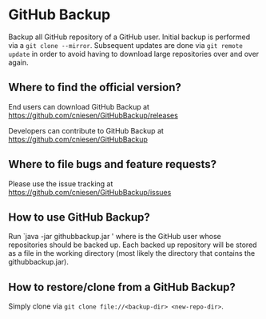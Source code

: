 GitHub Backup
=============

Backup all GitHub repository of a GitHub user.  Initial backup is performed via a `git clone --mirror`.  Subsequent
updates are done via `git remote update` in order to avoid having to download  large repositories over and over again.

Where to find the official version?
-----------------------------------

End users can download GitHub Backup at https://github.com/cniesen/GitHubBackup/releases

Developers can contribute to GitHub Backup at https://github.com/cniesen/GitHubBackup

Where to file bugs and feature requests?
----------------------------------------

Please use the issue tracking at https://github.com/cniesen/GitHubBackup/issues

How to use GitHub Backup?
-------------------------

Run `java -jar githubbackup.jar <repo-owner>' where <repo-owner> is the GitHub user whose repositories should be
backed up.  Each backed up repository will be stored as a file in the working directory (most likely the directory
that contains the githubbackup.jar).

How to restore/clone from a GitHub Backup?
------------------------------------------

Simply clone via `git clone file://<backup-dir> <new-repo-dir>`.